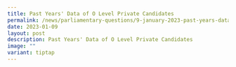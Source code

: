 ```yaml
---
title: Past Years' Data of O Level Private Candidates
permalink: /news/parliamentary-questions/9-january-2023-past-years-data-of-o-level-private-candidates/
date: 2023-01-09
layout: post
description: Past Years' Data of O Level Private Candidates
image: ""
variant: tiptap
---
```

